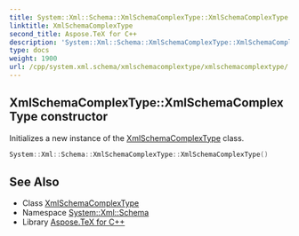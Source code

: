 ```yaml
---
title: System::Xml::Schema::XmlSchemaComplexType::XmlSchemaComplexType constructor
linktitle: XmlSchemaComplexType
second_title: Aspose.TeX for C++
description: 'System::Xml::Schema::XmlSchemaComplexType::XmlSchemaComplexType constructor. Initializes a new instance of the XmlSchemaComplexType class in C++.'
type: docs
weight: 1900
url: /cpp/system.xml.schema/xmlschemacomplextype/xmlschemacomplextype/
---
```

## XmlSchemaComplexType::XmlSchemaComplexType constructor


Initializes a new instance of the [XmlSchemaComplexType](../) class.

```cpp
System::Xml::Schema::XmlSchemaComplexType::XmlSchemaComplexType()
```

## See Also

* Class [XmlSchemaComplexType](../)
* Namespace [System::Xml::Schema](../../)
* Library [Aspose.TeX for C++](../../../)
